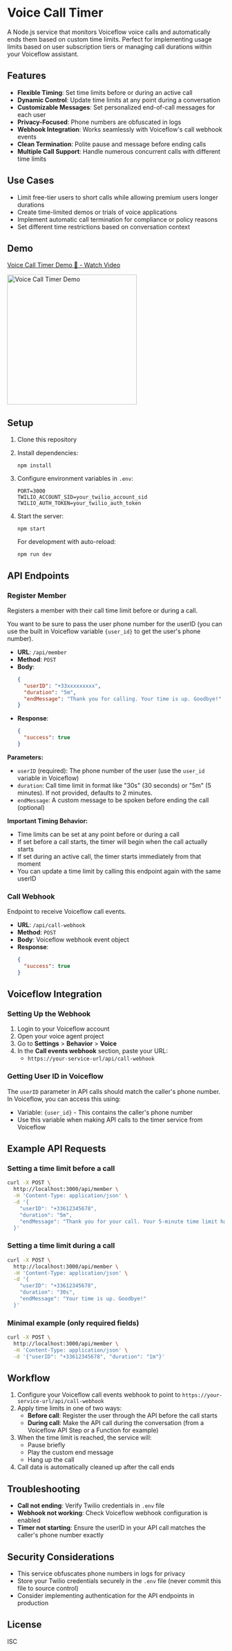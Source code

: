 # Voice Call Timer

A Node.js service that monitors Voiceflow voice calls and automatically ends them based on custom time limits. Perfect for implementing usage limits based on user subscription tiers or managing call durations within your Voiceflow assistant.

## Features

- **Flexible Timing**: Set time limits before or during an active call
- **Dynamic Control**: Update time limits at any point during a conversation
- **Customizable Messages**: Set personalized end-of-call messages for each user
- **Privacy-Focused**: Phone numbers are obfuscated in logs
- **Webhook Integration**: Works seamlessly with Voiceflow's call webhook events
- **Clean Termination**: Polite pause and message before ending calls
- **Multiple Call Support**: Handle numerous concurrent calls with different time limits

## Use Cases

- Limit free-tier users to short calls while allowing premium users longer durations
- Create time-limited demos or trials of voice applications
- Implement automatic call termination for compliance or policy reasons
- Set different time restrictions based on conversation context

## Demo

<div>
  <a href="https://www.loom.com/share/e5718b79b219455e94ef9cb7472ec724">
    <p>Voice Call Timer Demo 🎥 - Watch Video</p>
  </a>
  <a href="https://www.loom.com/share/e5718b79b219455e94ef9cb7472ec724">
    <img src="https://cdn.loom.com/sessions/thumbnails/e5718b79b219455e94ef9cb7472ec724-63df9fde1c68e0c4-full-play.gif" alt="Voice Call Timer Demo" width="300">
  </a>
</div>

## Setup

1. Clone this repository
2. Install dependencies:
   ```
   npm install
   ```
3. Configure environment variables in `.env`:
   ```
   PORT=3000
   TWILIO_ACCOUNT_SID=your_twilio_account_sid
   TWILIO_AUTH_TOKEN=your_twilio_auth_token
   ```
4. Start the server:
   ```
   npm start
   ```

   For development with auto-reload:
   ```
   npm run dev
   ```

## API Endpoints

### Register Member

Registers a member with their call time limit before or during a call.

You want to be sure to pass the user phone number for the userID
(you can use the built in Voiceflow variable `{user_id}` to get
the user's phone number).

- **URL**: `/api/member`
- **Method**: `POST`
- **Body**:
  ```json
  {
    "userID": "+33xxxxxxxxx",
    "duration": "5m",
    "endMessage": "Thank you for calling. Your time is up. Goodbye!"
  }
  ```
- **Response**:
  ```json
  {
    "success": true
  }
  ```

**Parameters:**
- `userID` (required): The phone number of the user (use the `user_id` variable in Voiceflow)
- `duration`: Call time limit in format like "30s" (30 seconds) or "5m" (5 minutes). If not provided, defaults to 2 minutes.
- `endMessage`: A custom message to be spoken before ending the call (optional)

**Important Timing Behavior:**
- Time limits can be set at any point before or during a call
- If set before a call starts, the timer will begin when the call actually starts
- If set during an active call, the timer starts immediately from that moment
- You can update a time limit by calling this endpoint again with the same userID

### Call Webhook

Endpoint to receive Voiceflow call events.

- **URL**: `/api/call-webhook`
- **Method**: `POST`
- **Body**: Voiceflow webhook event object
- **Response**:
  ```json
  {
    "success": true
  }
  ```

## Voiceflow Integration

### Setting Up the Webhook

1. Login to your Voiceflow account
2. Open your voice agent project
3. Go to **Settings** > **Behavior** > **Voice**
4. In the **Call events webhook** section, paste your URL:
   - `https://your-service-url/api/call-webhook`


### Getting User ID in Voiceflow

The `userID` parameter in API calls should match the caller's phone number. In Voiceflow, you can access this using:

- Variable: `{user_id}` - This contains the caller's phone number
- Use this variable when making API calls to the timer service from Voiceflow

## Example API Requests

### Setting a time limit before a call

```bash
curl -X POST \
  http://localhost:3000/api/member \
  -H 'Content-Type: application/json' \
  -d '{
    "userID": "+33612345678",
    "duration": "5m",
    "endMessage": "Thank you for your call. Your 5-minute time limit has been reached. The call will now end."
  }'
```

### Setting a time limit during a call

```bash
curl -X POST \
  http://localhost:3000/api/member \
  -H 'Content-Type: application/json' \
  -d '{
    "userID": "+33612345678",
    "duration": "30s",
    "endMessage": "Your time is up. Goodbye!"
  }'
```

### Minimal example (only required fields)

```bash
curl -X POST \
  http://localhost:3000/api/member \
  -H 'Content-Type: application/json' \
  -d '{"userID": "+33612345678", "duration": "1m"}'
```

## Workflow

1. Configure your Voiceflow call events webhook to point to `https://your-service-url/api/call-webhook`
2. Apply time limits in one of two ways:
   - **Before call**: Register the user through the API before the call starts
   - **During call**: Make the API call during the conversation (from a Voiceflow API Step or a Function for example)
3. When the time limit is reached, the service will:
   - Pause briefly
   - Play the custom end message
   - Hang up the call
4. Call data is automatically cleaned up after the call ends

## Troubleshooting

- **Call not ending**: Verify Twilio credentials in `.env` file
- **Webhook not working**: Check Voiceflow webhook configuration is enabled
- **Timer not starting**: Ensure the userID in your API call matches the caller's phone number exactly

## Security Considerations

- This service obfuscates phone numbers in logs for privacy
- Store your Twilio credentials securely in the `.env` file (never commit this file to source control)
- Consider implementing authentication for the API endpoints in production

## License

ISC
